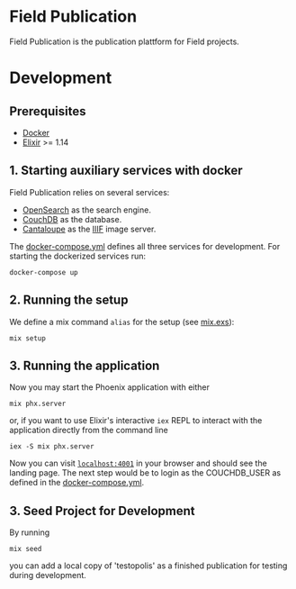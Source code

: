 # Field Publication

Field Publication is the publication plattform for Field projects. 

# Development

## Prerequisites

* [Docker](https://www.docker.com/)
* [Elixir](https://elixir-lang.org/) >= 1.14

## 1. Starting auxiliary services with docker

Field Publication relies on several services:
- [OpenSearch](https://opensearch.org/) as the search engine.
- [CouchDB](https://couchdb.apache.org) as the database.
- [Cantaloupe](https://cantaloupe-project.github.io/) as the [IIIF](https://iiif.io/) image server.

The [docker-compose.yml](docker-compose.yml) defines all three services for development. For starting the dockerized services run:
```
docker-compose up
```

## 2. Running the setup

We define a mix command `alias` for the setup (see [mix.exs](mix.exs)):
```
mix setup
```

## 3. Running the application
Now you may start the Phoenix application with either
```
mix phx.server
```

or, if you want to use Elixir's interactive `iex` REPL to interact with the application directly from the command line

```
iex -S mix phx.server
```

Now you can visit [`localhost:4001`](http://localhost:4001) in your browser and should see the landing page. The next step would be to login as the COUCHDB_USER as defined in the [docker-compose.yml](docker-compose.yml). 

## 3. Seed Project for Development
By running

```
mix seed
```

you can add a local copy of 'testopolis' as a finished publication for testing during development.